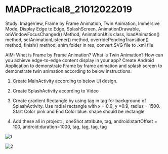# MADPractical8_21012022019

Study: ImageView, Frame by Frame Animation, Twin Animation, Immersive Mode, Display Edge to Edge, SplashScreen, AnimationDrawable, onWindowFocusChanged() Method, AnimationUtils class, loadAnimation() method, setAnimationListener() method, overridePendingTransition() method, finish() method, anim folder in res, convert SVG file to .xml file

AIM: What is Frame by Frame Animation? What is Twin Animation? How can you achieve edge-to-edge content display in your app?  Create Android Application to demonstrate Frame by frame animation and splash screen to demonstrate twin animation according to below instructions.

1. Create MainActivity according to below UI design.

2. Create SplashActivity according to Video

3. Create gradient Rectangle by using <gradient> tag in <shape> tag for background of SplashActivity. Use radial rectangle with x = 0.9, y =0.9, radius = 1500. Start Color pink and End Color blue. shape should be rectangle

4. Add these all in project: <animation-list>, oneShot attribute, <set> tag, android:startOffset = 100, android:duration=1000, <scale> tag, <translate> tag, <rotate> tag, <alpha> tag

![1](https://user-images.githubusercontent.com/110646988/197452490-e4717472-4163-4967-a205-ac57674f6a74.png)


![2](https://user-images.githubusercontent.com/110646988/197452502-7a65d9c6-159b-4a31-8522-4c8ed171b8ac.png)
